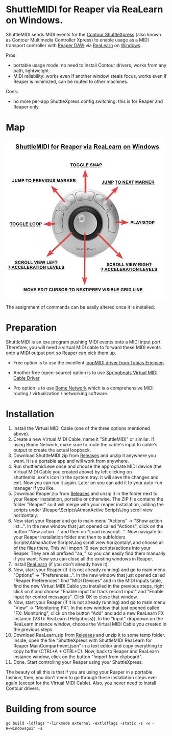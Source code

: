 # ShuttleMIDI for Reaper via ReaLearn on Windows.

ShuttleMIDI sends MIDI events for the [Contour ShuttleXpress](https://contourdesign.com/products/shuttle-xpress) (also known as Contour Multimedia Controller Xpress) to enable usage as a MIDI transport controller with [Reaper DAW](https://reaper.fm) via [ReaLearn](https://www.helgoboss.org/projects/realearn/) on [Windows](https://www.microsoft.com/en-gb/windows).

Pros: 
- portable usage mode: no need to install Contour drivers, works from any path, lightweight.
- MIDI reliability: works even if another window steals focus, works even if Reaper is minimized, can be routed to other machines.

Cons:
- no more per-app ShuttleXpress config switching: this is for Reaper and Reaper only.


# Map


![ShuttleMIDI for Reaper via ReaLearn on Windows](https://raw.githubusercontent.com/AtmanActive/shuttlemidi-for-reaper-via-realearn-on-windows/main/ShuttleMIDI-for-Reaper-via-ReaLearn-on-Windows.png)

The assignment of commands can be easily altered once it is installed.


# Preparation

ShuttleMIDI is an exe program pushing MIDI events onto a MIDI input port. Therefore, you will need a virtual MIDI cable to forward these MIDI events onto a MIDI output port so Reaper can pick them up.

- Free option is to use the excellent [loopMIDI driver from Tobias Erichsen](https://www.tobias-erichsen.de/software/loopmidi.html).

- Another free (open-source) option is to use [Springbeats Virtual MIDI Cable Driver](https://springbeats.com/sbvmidi/)

- Pro option is to use [Bome Network](https://www.bome.com/products/bomenet) which is a comprehensive MIDI routing / virtualization / networking software.

# Installation
1. Install the Virtual MIDI Cable (one of the three options mentioned above).
2. Create a new Virtual MIDI Cable, name it "ShuttleMIDI" or similar. If using Bome Network, make sure to route the cable's input to cable's output to create the actual loopback.
3. Download ShuttleMIDI.zip from [Releases](https://github.com/AtmanActive/shuttlemidi-for-reaper-via-realearn-on-windows/releases) and unzip it anywhere you want. It is a portable app and will work from anywhere.
4. Run shuttlemidi.exe once and choose the appropriate MIDI device (the Virtual MIDI Cable you created above) by left clicking on shuttlemidi.exe's icon in the system tray. It will save the changes and exit. Now you can run it again. Later on you can add it to your auto-run manager if you like.
5. Download Reaper.zip from [Releases](https://github.com/AtmanActive/shuttlemidi-for-reaper-via-realearn-on-windows/releases) and unzip it in the folder next to your Reaper instalation, portable or otherwise. The ZIP file contains the folder "Reaper" so it will merge with your reaper installation, adding the scripts under \Reaper\Scripts\AtmanActive Scripts\Jog scroll view horizontaly\.
6. Now start your Reaper and go to main menu "Actions" -> "Show action list...". In the new window that just opened called "Actions", click on the button "New action..." and then on "Load reascript...". Now navigate to your Reaper installation folder and then to subfolders Scripts\AtmanActive Scripts\Jog scroll view horizontaly\ and choose all of the files there. This will import 16 new scripts/actions into your Reaper. They are all prefixed "aa_" so you can easily find them manually if you want. Now you can close all the existing windows in Reaper.
7. Install [ReaLearn](https://www.helgoboss.org/projects/realearn/) (if you don't already have it).
8. Now, start your Reaper (if it is not already running) and go to main menu "Options" -> "Preferences...". In the new window that just opened called "Reaper Preferences" find "MIDI Devices" and in the MIDI inputs table, find the new Virtual MIDI Cable you installed in the previous steps, right click on it and choose "Enable input for track record input" and "Enable input for control messages". Click OK to close that window.
9. Now, start your Reaper (if it is not already running) and go to main menu "View" -> "Monitoring FX". In the new window that just opened called "FX: Monitoring", click on the button "Add" and add a new ReaLearn FX instance (VSTi: ReaLearn (Helgoboss)). In the "Input" dropdown on the ReaLearn instance window, choose the Virtual MIDI Cable you created in the previous steps.
10. Download ReaLearn.zip from [Releases](https://github.com/AtmanActive/shuttlemidi-for-reaper-via-realearn-on-windows/releases) and unzip it to some temp folder. Inside, open the file "ShuttleXpress with ShuttleMIDI ReaLearn for Reaper MainCompartment.json" in a text editor and copy everything to copy buffer (CTRL+A + CTRL+C). Now, back to Reaper and ReaLearn instance window, click on the button "Import from clipboard".
11. Done. Start controlling your Reaper using your ShuttleXpress.


The beauty of all this is that if you are using your Reaper in a portable fashion, then, you don't need to go through these installation steps ever again (except for the Virtual MIDI Cable). Also, you never need to install Contour drivers. 




# Building from source
```
go build -ldflags "-linkmode external -extldflags -static -s -w -H=windowsgui" -a
```


